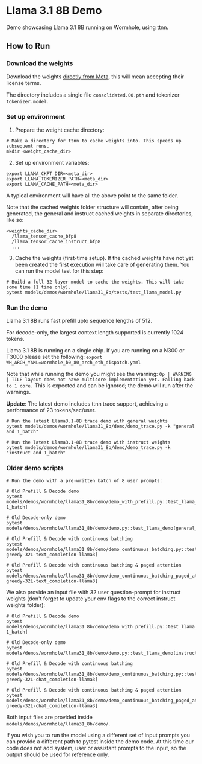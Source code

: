 # Llama 3.1 8B Demo

Demo showcasing Llama 3.1 8B running on Wormhole, using ttnn.

## How to Run

### Download the weights

Download the weights [directly from Meta](https://llama.meta.com/llama-downloads/), this will mean accepting their license terms.

The directory includes a single file `consolidated.00.pth` and tokenizer `tokenizer.model`.

### Set up environment

1. Prepare the weight cache directory:

```
# Make a directory for ttnn to cache weights into. This speeds up subsequent runs.
mkdir <weight_cache_dir>
```

2. Set up environment variables:
```
export LLAMA_CKPT_DIR=<meta_dir>
export LLAMA_TOKENIZER_PATH=<meta_dir>
export LLAMA_CACHE_PATH=<meta_dir>
```

A typical environment will have all the above point to the same folder.

Note that the cached weights folder structure will contain, after being generated, the general and instruct cached weights in separate directories, like so:

```
<weights_cache_dir>
  /llama_tensor_cache_bfp8
  /llama_tensor_cache_instruct_bfp8
  ...
```

3. Cache the weights (first-time setup).
If the cached weights have not yet been created the first execution will take care of generating them. You can run the model test for this step:

```
# Build a full 32 layer model to cache the weights. This will take some time (1 time only).
pytest models/demos/wormhole/llama31_8b/tests/test_llama_model.py
```

### Run the demo

Llama 3.1 8B runs fast prefill upto sequence lengths of 512.

For decode-only, the largest context length supported is currently 1024 tokens.

Llama 3.1 8B is running on a single chip. If you are running on a N300 or T3000 please set the following: `export WH_ARCH_YAML=wormhole_b0_80_arch_eth_dispatch.yaml`

Note that while running the demo you might see the warning: `Op | WARNING  | TILE layout does not have multicore implementation yet. Falling back to 1 core.` This is expected and can be ignored; the demo will run after the warnings.

**Update**: The latest demo includes ttnn trace support, achieving a performance of 23 tokens/sec/user.

```
# Run the latest Llama3.1-8B trace demo with general weights
pytest models/demos/wormhole/llama31_8b/demo/demo_trace.py -k "general and 1_batch"

# Run the latest Llama3.1-8B trace demo with instruct weights
pytest models/demos/wormhole/llama31_8b/demo/demo_trace.py -k "instruct and 1_batch"
```

### Older demo scripts
```
# Run the demo with a pre-written batch of 8 user prompts:

# Old Prefill & Decode demo
pytest models/demos/wormhole/llama31_8b/demo/demo_with_prefill.py::test_llama_demo[general_weights-1_batch]

# Old Decode-only demo
pytest models/demos/wormhole/llama31_8b/demo/demo.py::test_llama_demo[general_weights]

# Old Prefill & Decode with continuous batching
pytest models/demos/wormhole/llama31_8b/demo/demo_continuous_batching.py::test_LlamaModel_demo[batch_4-greedy-32L-text_completion-llama3]

# Old Prefill & Decode with continuous batching & paged attention
pytest models/demos/wormhole/llama31_8b/demo/demo_continuous_batching_paged_attention.py::test_LlamaModel_demo[batch_4-greedy-32L-text_completion-llama3]
```

We also provide an input file with 32 user question-prompt for instruct weights (don't forget to update your env flags to the correct instruct weights folder):
```
# Old Prefill & Decode demo
pytest models/demos/wormhole/llama31_8b/demo/demo_with_prefill.py::test_llama_demo[instruct_weights-1_batch]

# Old Decode-only demo
pytest models/demos/wormhole/llama31_8b/demo/demo.py::test_llama_demo[instruct_weights]

# Old Prefill & Decode with continuous batching
pytest models/demos/wormhole/llama31_8b/demo/demo_continuous_batching.py::test_LlamaModel_demo[batch_4-greedy-32L-chat_completion-llama3]

# Old Prefill & Decode with continuous batching & paged attention
pytest models/demos/wormhole/llama31_8b/demo/demo_continuous_batching_paged_attention.py::test_LlamaModel_demo[batch_4-greedy-32L-chat_completion-llama3]
```

Both input files are provided inside `models/demos/wormhole/llama31_8b/demo/`.

If you wish you to run the model using a different set of input prompts you can provide a different path to pytest inside the demo code. At this time our code does not add system, user or assistant prompts to the input, so the output should be used for reference only.
